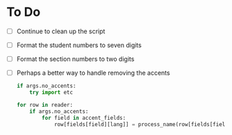 # To Do

- [ ] Continue to clean up the script
- [ ] Format the student numbers to seven digits
- [ ] Format the section numbers to two digits
- [ ] Perhaps a better way to handle removing the accents  
    ```python
    if args.no_accents:
        try import etc

    for row in reader:
        if args.no_accents:
            for field in accent_fields:
                row[fields[field][lang]] = process_name(row[fields[field][lang]])
    ```

